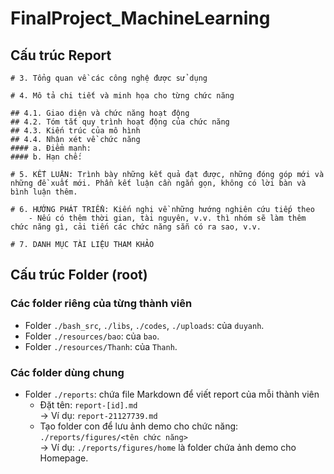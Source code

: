 # FinalProject_MachineLearning

## Cấu trúc Report

```
# 3. Tổng quan về các công nghệ được sử dụng

# 4. Mô tả chi tiết và minh họa cho từng chức năng

## 4.1. Giao diện và chức năng hoạt động
## 4.2. Tóm tắt quy trình hoạt động của chức năng
## 4.3. Kiến trúc của mô hình
## 4.4. Nhận xét về chức năng
#### a. Điểm mạnh:
#### b. Hạn chế:

# 5. KẾT LUẬN: Trình bày những kết quả đạt được, những đóng góp mới và những đề xuất mới. Phần kết luận cần ngắn gọn, không có lời bàn và bình luận thêm.

# 6. HƯỚNG PHÁT TRIỂN: Kiến nghị về những hướng nghiên cứu tiếp theo
    - Nếu có thêm thời gian, tài nguyên, v.v. thì nhóm sẽ làm thêm chức năng gì, cải tiến các chức năng sẵn có ra sao, v.v.

# 7. DANH MỤC TÀI LIỆU THAM KHẢO
```

## Cấu trúc Folder (root)

### Các folder riêng của từng thành viên

- Folder `./bash_src`, `./libs`, `./codes`, `./uploads`: của `duyanh`.
- Folder `./resources/bao`: của `bao`.
- Folder `./resources/Thanh`: của `Thanh`.

### Các folder dùng chung

- Folder `./reports`: chứa file Markdown để viết report của mỗi thành viên
  - Đặt tên: `report-[id].md`  
    -> Ví dụ: `report-21127739.md`
  - Tạo folder con để lưu ảnh demo cho chức năng: `./reports/figures/<tên chức năng>`  
    -> Ví dụ: `./reports/figures/home` là folder chứa ảnh demo cho Homepage.
